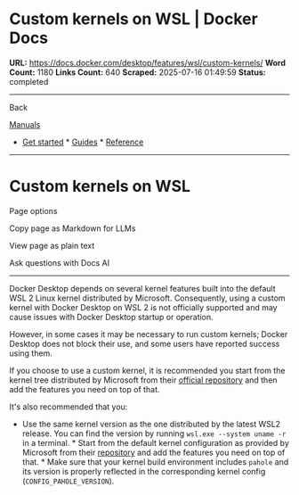 # Custom kernels on WSL | Docker Docs

**URL:** https://docs.docker.com/desktop/features/wsl/custom-kernels/
**Word Count:** 1180
**Links Count:** 640
**Scraped:** 2025-07-16 01:49:59
**Status:** completed

---

Back

[Manuals](https://docs.docker.com/manuals/)

  * [Get started](https://docs.docker.com/get-started/)   * [Guides](https://docs.docker.com/guides/)   * [Reference](https://docs.docker.com/reference/)

* * *

# Custom kernels on WSL

Page options

Copy page as Markdown for LLMs

View page as plain text

Ask questions with Docs AI

* * *

Docker Desktop depends on several kernel features built into the default WSL 2 Linux kernel distributed by Microsoft. Consequently, using a custom kernel with Docker Desktop on WSL 2 is not officially supported and may cause issues with Docker Desktop startup or operation.

However, in some cases it may be necessary to run custom kernels; Docker Desktop does not block their use, and some users have reported success using them.

If you choose to use a custom kernel, it is recommended you start from the kernel tree distributed by Microsoft from their [official repository](https://github.com/microsoft/WSL2-Linux-Kernel) and then add the features you need on top of that.

It's also recommended that you:

  * Use the same kernel version as the one distributed by the latest WSL2 release. You can find the version by running `wsl.exe --system uname -r` in a terminal.   * Start from the default kernel configuration as provided by Microsoft from their [repository](https://github.com/microsoft/WSL2-Linux-Kernel) and add the features you need on top of that.   * Make sure that your kernel build environment includes `pahole` and its version is properly reflected in the corresponding kernel config \(`CONFIG_PAHOLE_VERSION`\).